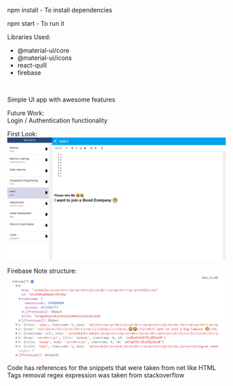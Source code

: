 npm install - To install dependencies
<br>

npm start - To run it
<br>

Libraries Used:
- @material-ui/core<br>
- @material-ui/icons<br>
- react-quill<br>
- firebase<br>
<br>

Simple UI app with awesome features
<br>

Future Work:<br>
Login / Authentication functionality

First Look:<br>
<img src = "sample.jpg"/>

Firebase Note structure:<br>
<img src = "Firebase_Note_Object_snapshot.jpg"/>

Code has references for the snippets that were taken from net like HTML Tags removal regex expression was taken from stackoverflow
